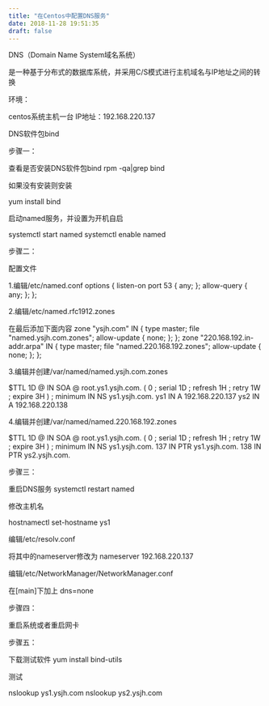 ```yaml
---
title: "在Centos中配置DNS服务"
date: 2018-11-28 19:51:35
draft: false
---
```

DNS（Domain Name System域名系统）

是一种基于分布式的数据库系统，并采用C/S模式进行主机域名与IP地址之间的转换

环境：

centos系统主机一台 IP地址：192.168.220.137

DNS软件包bind

步骤一：

查看是否安装DNS软件包bind
rpm -qa|grep bind

如果没有安装则安装

yum install bind

启动named服务，并设置为开机自启

systemctl start named systemctl enable named

步骤二：

配置文件

1.编辑/etc/named.conf
options { listen-on port 53 { any; }; allow-query { any; }; };

2.编辑/etc/named.rfc1912.zones

在最后添加下面内容
zone "ysjh.com" IN { type master; file "named.ysjh.com.zones"; allow-update { none; }; }; zone "220.168.192.in-addr.arpa" IN { type master; file "named.220.168.192.zones"; allow-update { none; }; };

3.编辑并创建/var/named/named.ysjh.com.zones

$TTL 1D @ IN SOA @ root.ys1.ysjh.com. ( 0 ; serial 1D ; refresh 1H ; retry 1W ; expire 3H ) ; minimum IN NS ys1.ysjh.com. ys1 IN A 192.168.220.137 ys2 IN A 192.168.220.138

4.编辑并创建/var/named/named.220.168.192.zones

$TTL 1D @ IN SOA @ root.ys1.ysjh.com. ( 0 ; serial 1D ; refresh 1H ; retry 1W ; expire 3H ) ; minimum IN NS ys1.ysjh.com. 137 IN PTR ys1.ysjh.com. 138 IN PTR ys2.ysjh.com.

步骤三：

重启DNS服务
systemctl restart named

修改主机名

hostnamectl set-hostname ys1

编辑/etc/resolv.conf

将其中的nameserver修改为
nameserver 192.168.220.137

编辑/etc/NetworkManager/NetworkManager.conf

在[main]下加上
dns=none

步骤四：

重启系统或者重启网卡

步骤五：

下载测试软件
yum install bind-utils

测试

nslookup ys1.ysjh.com nslookup ys2.ysjh.com